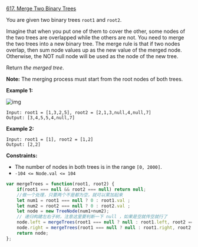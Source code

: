 
[617. Merge Two Binary Trees](https://leetcode.com/problems/merge-two-binary-trees/)

You are given two binary trees `root1` and `root2`.

Imagine that when you put one of them to cover the other, some nodes of the two trees are overlapped while the others are not. You need to merge the two trees into a new binary tree. The merge rule is that if two nodes overlap, then sum node values up as the new value of the merged node. Otherwise, the NOT null node will be used as the node of the new tree.

Return *the merged tree*.

**Note:** The merging process must start from the root nodes of both trees.

 

**Example 1:**

![img](https://assets.leetcode.com/uploads/2021/02/05/merge.jpg)

```
Input: root1 = [1,3,2,5], root2 = [2,1,3,null,4,null,7]
Output: [3,4,5,5,4,null,7]
```

**Example 2:**

```
Input: root1 = [1], root2 = [1,2]
Output: [2,2]
```

 

**Constraints:**

- The number of nodes in both trees is in the range `[0, 2000]`.
- `-104 <= Node.val <= 104`

```js
var mergeTrees = function(root1, root2) {
    if(root1 === null && root2 === null) return null; 
    //做一个处理，只要两个不是都为空，就可以累加起来 
    let num1 = root1 === null ? 0 : root1.val ;
    let num2 = root2 === null ? 0 : root2.val ;
    let node = new TreeNode(num1+num2);
    // 递归构建左右子树，注意这里要判断一下 null ，如果是空就传空就行了 
    node.left = mergeTrees(root1 === null ? null : root1.left, root2 === null ? null : root2.left);
    node.right = mergeTrees(root1 === null ? null : root1.right, root2 === null ? null : root2.right);
    return node;
};
```


